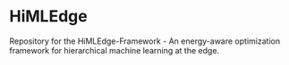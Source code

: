 # HiMLEdge
Repository for the HiMLEdge-Framework - An energy-aware optimization framework for hierarchical machine learning at the edge.

